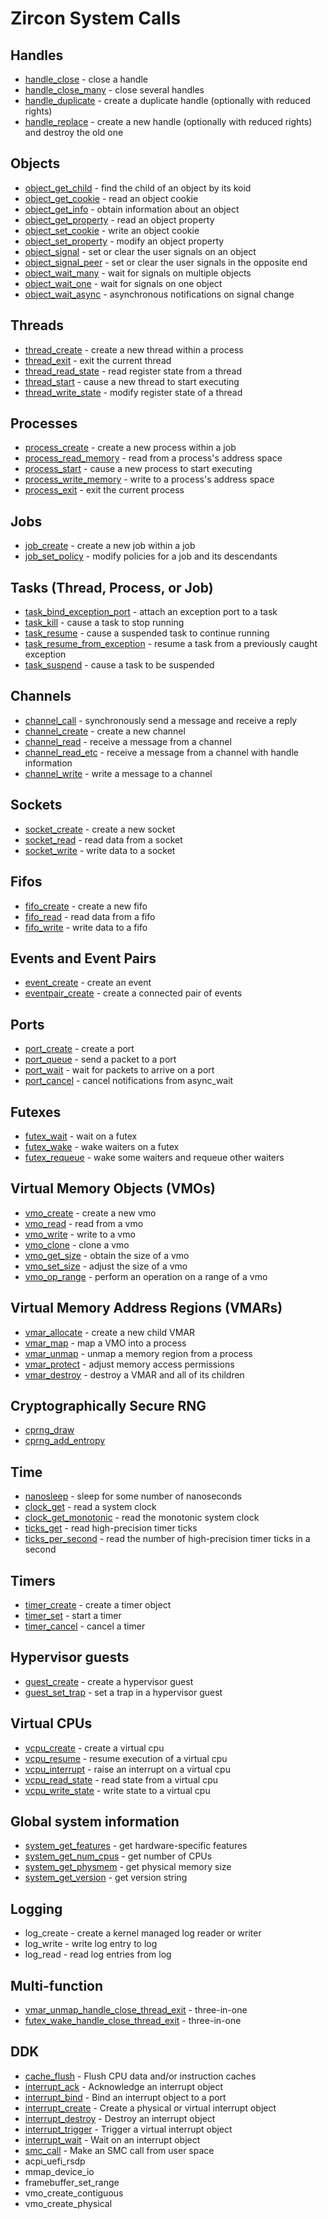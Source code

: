 # Zircon System Calls

## Handles
+ [handle_close](syscalls/handle_close.md) - close a handle
+ [handle_close_many](syscalls/handle_close_many.md) - close several handles
+ [handle_duplicate](syscalls/handle_duplicate.md) - create a duplicate handle (optionally with reduced rights)
+ [handle_replace](syscalls/handle_replace.md) - create a new handle (optionally with reduced rights) and destroy the old one

## Objects
+ [object_get_child](syscalls/object_get_child.md) - find the child of an object by its koid
+ [object_get_cookie](syscalls/object_get_cookie.md) - read an object cookie
+ [object_get_info](syscalls/object_get_info.md) - obtain information about an object
+ [object_get_property](syscalls/object_get_property.md) - read an object property
+ [object_set_cookie](syscalls/object_set_cookie.md) - write an object cookie
+ [object_set_property](syscalls/object_set_property.md) - modify an object property
+ [object_signal](syscalls/object_signal.md) - set or clear the user signals on an object
+ [object_signal_peer](syscalls/object_signal.md) - set or clear the user signals in the opposite end
+ [object_wait_many](syscalls/object_wait_many.md) - wait for signals on multiple objects
+ [object_wait_one](syscalls/object_wait_one.md) - wait for signals on one object
+ [object_wait_async](syscalls/object_wait_async.md) - asynchronous notifications on signal change

## Threads
+ [thread_create](syscalls/thread_create.md) - create a new thread within a process
+ [thread_exit](syscalls/thread_exit.md) - exit the current thread
+ [thread_read_state](syscalls/thread_read_state.md) - read register state from a thread
+ [thread_start](syscalls/thread_start.md) - cause a new thread to start executing
+ [thread_write_state](syscalls/thread_write_state.md) - modify register state of a thread

## Processes
+ [process_create](syscalls/process_create.md) - create a new process within a job
+ [process_read_memory](syscalls/process_read_memory.md) - read from a process's address space
+ [process_start](syscalls/process_start.md) - cause a new process to start executing
+ [process_write_memory](syscalls/process_write_memory.md) - write to a process's address space
+ [process_exit](syscalls/process_exit.md) - exit the current process

## Jobs
+ [job_create](syscalls/job_create.md) - create a new job within a job
+ [job_set_policy](syscalls/job_set_policy.md) - modify policies for a job and its descendants

## Tasks (Thread, Process, or Job)
+ [task_bind_exception_port](syscalls/task_bind_exception_port.md) - attach an exception port to a task
+ [task_kill](syscalls/task_kill.md) - cause a task to stop running
+ [task_resume](syscalls/task_resume.md) - cause a suspended task to continue running
+ [task_resume_from_exception](syscalls/task_resume_from_exception.md) - resume a task from a previously caught exception
+ [task_suspend](syscalls/task_suspend.md) - cause a task to be suspended

## Channels
+ [channel_call](syscalls/channel_call.md) - synchronously send a message and receive a reply
+ [channel_create](syscalls/channel_create.md) - create a new channel
+ [channel_read](syscalls/channel_read.md) - receive a message from a channel
+ [channel_read_etc](syscalls/channel_read.md) - receive a message from a channel with handle information
+ [channel_write](syscalls/channel_write.md) - write a message to a channel

## Sockets
+ [socket_create](syscalls/socket_create.md) - create a new socket
+ [socket_read](syscalls/socket_read.md) - read data from a socket
+ [socket_write](syscalls/socket_write.md) - write data to a socket

## Fifos
+ [fifo_create](syscalls/fifo_create.md) - create a new fifo
+ [fifo_read](syscalls/fifo_read.md) - read data from a fifo
+ [fifo_write](syscalls/fifo_write.md) - write data to a fifo

## Events and Event Pairs
+ [event_create](syscalls/event_create.md) - create an event
+ [eventpair_create](syscalls/eventpair_create.md) - create a connected pair of events

## Ports
+ [port_create](syscalls/port_create.md) - create a port
+ [port_queue](syscalls/port_queue.md) - send a packet to a port
+ [port_wait](syscalls/port_wait.md) - wait for packets to arrive on a port
+ [port_cancel](syscalls/port_cancel.md) - cancel notifications from async_wait

## Futexes
+ [futex_wait](syscalls/futex_wait.md) - wait on a futex
+ [futex_wake](syscalls/futex_wake.md) - wake waiters on a futex
+ [futex_requeue](syscalls/futex_requeue.md) - wake some waiters and requeue other waiters

## Virtual Memory Objects (VMOs)
+ [vmo_create](syscalls/vmo_create.md) - create a new vmo
+ [vmo_read](syscalls/vmo_read.md) - read from a vmo
+ [vmo_write](syscalls/vmo_write.md) - write to a vmo
+ [vmo_clone](syscalls/vmo_clone.md) - clone a vmo
+ [vmo_get_size](syscalls/vmo_get_size.md) - obtain the size of a vmo
+ [vmo_set_size](syscalls/vmo_set_size.md) - adjust the size of a vmo
+ [vmo_op_range](syscalls/vmo_op_range.md) - perform an operation on a range of a vmo

## Virtual Memory Address Regions (VMARs)
+ [vmar_allocate](syscalls/vmar_allocate.md) - create a new child VMAR
+ [vmar_map](syscalls/vmar_map.md) - map a VMO into a process
+ [vmar_unmap](syscalls/vmar_unmap.md) - unmap a memory region from a process
+ [vmar_protect](syscalls/vmar_protect.md) - adjust memory access permissions
+ [vmar_destroy](syscalls/vmar_destroy.md) - destroy a VMAR and all of its children

## Cryptographically Secure RNG
+ [cprng_draw](syscalls/cprng_draw.md)
+ [cprng_add_entropy](syscalls/cprng_add_entropy.md)

## Time
+ [nanosleep](syscalls/nanosleep.md) - sleep for some number of nanoseconds
+ [clock_get](syscalls/clock_get.md) - read a system clock
+ [clock_get_monotonic](syscalls/clock_get_monotonic.md) - read the monotonic system clock
+ [ticks_get](syscalls/ticks_get.md) - read high-precision timer ticks
+ [ticks_per_second](syscalls/ticks_per_second.md) - read the number of high-precision timer ticks in a second

## Timers
+ [timer_create](syscalls/timer_create.md) - create a timer object
+ [timer_set](syscalls/timer_set.md) - start a timer
+ [timer_cancel](syscalls/timer_cancel.md) - cancel a timer

## Hypervisor guests
+ [guest_create](syscalls/guest_create.md) - create a hypervisor guest
+ [guest_set_trap](syscalls/guest_set_trap.md) - set a trap in a hypervisor guest

## Virtual CPUs
+ [vcpu_create](syscalls/vcpu_create.md) - create a virtual cpu
+ [vcpu_resume](syscalls/vcpu_resume.md) - resume execution of a virtual cpu
+ [vcpu_interrupt](syscalls/vcpu_interrupt.md) - raise an interrupt on a virtual cpu
+ [vcpu_read_state](syscalls/vcpu_read_state.md) - read state from a virtual cpu
+ [vcpu_write_state](syscalls/vcpu_write_state.md) - write state to a virtual cpu

## Global system information
+ [system_get_features](syscalls/system_get_features.md) - get hardware-specific features
+ [system_get_num_cpus](syscalls/system_get_num_cpus.md) - get number of CPUs
+ [system_get_physmem](syscalls/system_get_physmem.md) - get physical memory size
+ [system_get_version](syscalls/system_get_version.md) - get version string

## Logging
+ log_create - create a kernel managed log reader or writer
+ log_write - write log entry to log
+ log_read - read log entries from log

## Multi-function
+ [vmar_unmap_handle_close_thread_exit](syscalls/vmar_unmap_handle_close_thread_exit.md) - three-in-one
+ [futex_wake_handle_close_thread_exit](syscalls/futex_wake_handle_close_thread_exit.md) - three-in-one

## DDK
+ [cache_flush](syscalls/cache_flush.md) - Flush CPU data and/or instruction caches
+ [interrupt_ack](syscalls/interrupt_ack.md) - Acknowledge an interrupt object
+ [interrupt_bind](syscalls/interrupt_bind.md) - Bind an interrupt object to a port
+ [interrupt_create](syscalls/interrupt_create.md) - Create a physical or virtual interrupt object
+ [interrupt_destroy](syscalls/interrupt_destroy.md) - Destroy an interrupt object
+ [interrupt_trigger](syscalls/interrupt_trigger.md) - Trigger a virtual interrupt object
+ [interrupt_wait](interrupt_wait.md) - Wait on an interrupt object
+ [smc_call](syscalls/smc_call.md) - Make an SMC call from user space
+ acpi_uefi_rsdp
+ mmap_device_io
+ framebuffer_set_range
+ vmo_create_contiguous
+ vmo_create_physical
